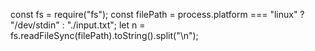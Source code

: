 const fs = require("fs");
const filePath = process.platform === "linux" ? "/dev/stdin" : "./input.txt";
let n = fs.readFileSync(filePath).toString().split("\n");
